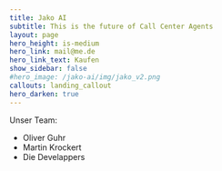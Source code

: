 ```yaml
---
title: Jako AI
subtitle: This is the future of Call Center Agents
layout: page
hero_height: is-medium
hero_link: mail@me.de
hero_link_text: Kaufen
show_sidebar: false
#hero_image: /jako-ai/img/jako_v2.png
callouts: landing_callout
hero_darken: true
---
```




Unser Team:

* Oliver Guhr
* Martin Krockert
* Die Develappers